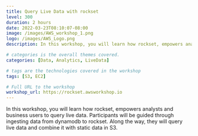 ```yaml
---
title: Query Live Data with rockset
level: 300
duration: 2 hours
date: 2022-03-23T08:10:07-08:00
image: /images/AWS_workshop_1.png
logo: /images/AWS_Logo.png
description: In this workshop, you will learn how rockset, empowers analysts and business users to query live data. 

# categories is the overall themes covered. 
categories: [Data, Analytics, LiveData]

# tags are the technologies covered in the workshop
tags: [S3, EC2]

# Full URL to the workshop
workshop_url: https://rockset.awsworkshop.io
---
```

In this workshop, you will learn how rockset, empowers analysts and business users to query live data. Participants will be guided through ingesting data from dynamodb to rockset. Along the way, they will query live data and combine it with static data in S3.